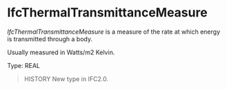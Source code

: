 # IfcThermalTransmittanceMeasure

_IfcThermalTransmittanceMeasure_ is a measure of the rate at which energy is transmitted through a body.
<!-- end of short definition -->

Usually measured in Watts/m2 Kelvin.

Type: REAL

> HISTORY New type in IFC2.0.
